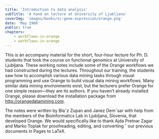 ```yaml
---
title: 'Introduction to data analysis'
subTitle: 'A hand on lecture at University of Ljubljana'
coverImg: 'images/books/sc-gene-expression/orange.png'
date: 'May 1986'
public: true
chapters:
    - workflows-in-orange
    - workflows-in-orange
---
```


This is an accompany material for the short, four-hour lecture for
Ph. D. students that took the course on functional genomics at University of Ljubljana. These working notes include some of the Orange
workflows we had constructed during the lectures. Throughout our
training, the students saw how to accomplish various data mining tasks
through visual programming and use Orange to build visual data mining workflows. Many similar data mining environments exist, but the
lecturers prefer Orange for one simple reason—they are its authors.
If you haven’t already installed Orange, please download the installation package from http://orangedatamining.com.

The notes were written by Blaˇz Zupan and Janez Demˇsar with help
from the members of the Bioinformatics Lab in Ljubljana, Slovenia,
that developed Orange. We would specifically like to thank Ajda Pretnar Zagar and Marko Toplak for proofreading, editing, and converting ˇ
our previous documents in Pages to LaTeX.